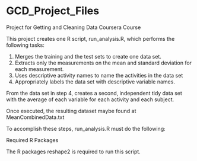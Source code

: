 # GCD_Project_Files
Project for Getting and Cleaning Data Coursera Course

This project creates one R script, run_analysis.R, which performs the following tasks:

1. Merges the training and the test sets to create one data set.
2. Extracts only the measurements on the mean and standard deviation for each measurement. 
3. Uses descriptive activity names to name the activities in the data set
4. Appropriately labels the data set with descriptive variable names. 

From the data set in step 4, creates a second, independent tidy data set with the average of each variable for each activity and each subject.

Once executed, the resulting dataset maybe found at MeanCombinedData.txt

To accomplish these steps, run_analysis.R must do the following:



Required R Packages

The R packages reshape2 is required to run this script.
